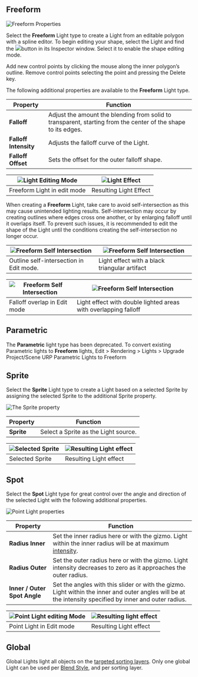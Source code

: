 ## Freeform

![Freeform Properties](Images/2D/LightType_Freeform.png)

Select the __Freeform__ Light type to create a Light from an editable polygon with a spline editor. To begin editing your shape, select the Light and find the ![](Images/2D/image_20.png)button in its Inspector window. Select it to enable the shape editing mode.

Add new control points by clicking the mouse along the inner polygon’s outline. Remove control points selecting the point and pressing the Delete key.

The following additional properties are available to the __Freeform__ Light type.

| Property              | Function                                                     |
| --------------------- | ------------------------------------------------------------ |
| __Falloff__           | Adjust the amount the blending from solid to transparent, starting from the center of the shape to its edges. |
| __Falloff Intensity__ | Adjusts the falloff curve of the Light.                      |
| __Falloff Offset__    | Sets the offset for the outer falloff shape.                 |

| ![Light Editing Mode](Images/2D/image_21.png) | ![Light Effect](Images/2D/image_22.png) |
| ------------------------------------------ | ------------------------------------ |
| Freeform Light in edit mode                | Resulting Light Effect               |


When creating a __Freeform__ Light, take care to avoid self-intersection as this may cause unintended lighting results. Self-intersection may occur by creating outlines where edges cross one another, or by enlarging falloff until it overlaps itself. To prevent such issues, it is recommended to edit the shape of the Light until the conditions creating the self-intersection no longer occur.

| ![Freeform Self Intersection](Images/2D/2D_FreeformOutlineIntersection0.png) | ![Freeform Self Intersection](Images/2D/2D_FreeformOutlineIntersection1.png) |
| ------------------------------------------------------------ | ------------------------------------------------------------ |
| Outline self-intersection in Edit mode.                      | Light effect with a black triangular artifact                |

| ![Freeform Self Intersection](Images/2D/2D_FreeformFalloffIntersection0.png) | ![Freeform Self Intersection](Images/2D/2D_FreeformFalloffIntersection1.png) |
| ------------------------------------------------------------ | ------------------------------------------------------------ |
| Falloff overlap in Edit mode                                 | Light effect with double lighted areas with overlapping falloff |


## Parametric

The __Parametric__ light type has been deprecated. To convert existing Parametric lights to __Freeform__ lights, Edit > Rendering > Lights > Upgrade Project/Scene URP Parametric Lights to Freeform


## Sprite

Select the __Sprite__ Light type to create a Light based on a selected Sprite by assigning the selected Sprite to the additional Sprite property.

![The Sprite property](Images/2D/LightType_Sprite.png)

| Property   | Function                             |
| ---------- | ------------------------------------ |
| __Sprite__ | Select a Sprite as the Light source. |


| ![Selected Sprite](Images/2D/image_24.png) | ![Resulting Light effect](Images/2D/image_25.png) |
| --------------------------------------- | ---------------------------------------------- |
| Selected Sprite                         | Resulting Light effect                         |


## Spot

Select the __Spot__ Light type for great control over the angle and direction of the selected Light with the following additional properties.

![Point Light properties](Images/2D/LightType_Point.png)

| Property         | Function                                                     |
| ---------------- | ------------------------------------------------------------ |
| __Radius Inner__ | Set the inner radius here or with the gizmo. Light within the inner radius will be at maximum [intensity](2DLightProperties#Intensity). |
| __Radius Outer__ | Set the outer radius here or with the gizmo. Light intensity decreases to zero as it approaches the outer radius. |
| __Inner / Outer Spot Angle__  | Set the angles with this slider or with the gizmo. Light within the inner and outer angles will be at the intensity specified by inner and outer radius. |


| ![Point Light editing Mode](Images/2D/image_27.png) | ![Resulting light effect](Images/2D/image_28.png) |
| ------------------------------------------------ | ---------------------------------------------- |
| Point Light in Edit mode                         | Resulting Light effect                         |


## Global

Global Lights light all objects on the [targeted sorting layers](2DLightProperties.html#target-sorting-layers). Only one global Light can be used per [Blend Style](LightBlendStyles), and per sorting layer.
